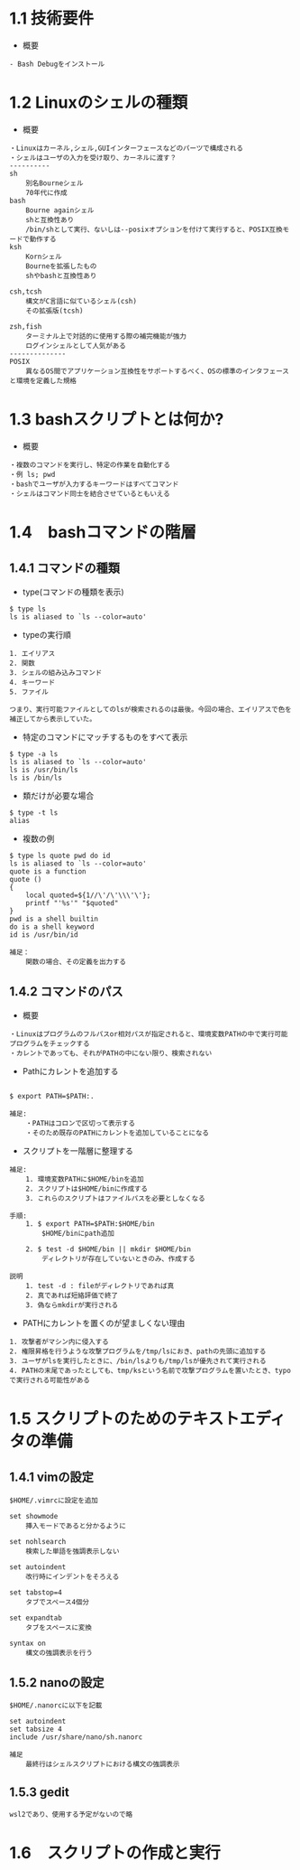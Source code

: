 # 1.1 技術要件
- 概要
```
- Bash Debugをインストール
```

# 1.2 Linuxのシェルの種類
- 概要
```
・Linuxはカーネル,シェル,GUIインターフェースなどのパーツで構成される
・シェルはユーザの入力を受け取り、カーネルに渡す？
----------
sh
    別名Bourneシェル
    70年代に作成
bash
    Bourne againシェル
    shと互換性あり
    /bin/shとして実行、ないしは--posixオプションを付けて実行すると、POSIX互換モードで動作する
ksh
    Kornシェル
    Bourneを拡張したもの
    shやbashと互換性あり

csh,tcsh
    構文がC言語に似ているシェル(csh)
    その拡張版(tcsh)

zsh,fish
    ターミナル上で対話的に使用する際の補完機能が強力
    ログインシェルとして人気がある
--------------
POSIX
    異なるOS間でアプリケーション互換性をサポートするべく、OSの標準のインタフェースと環境を定義した規格

```

# 1.3 bashスクリプトとは何か?
- 概要
```
・複数のコマンドを実行し、特定の作業を自動化する
・例 ls; pwd
・bashでユーザが入力するキーワードはすべてコマンド
・シェルはコマンド同士を結合させているともいえる

```
# 1.4　bashコマンドの階層

## 1.4.1 コマンドの種類

- type(コマンドの種類を表示)
```
$ type ls
ls is aliased to `ls --color=auto'
```
- typeの実行順
```
1. エイリアス
2. 関数
3. シェルの組み込みコマンド
4. キーワード
5. ファイル

つまり、実行可能ファイルとしてのlsが検索されるのは最後。今回の場合、エイリアスで色を補正してから表示していた。
```
- 特定のコマンドにマッチするものをすべて表示
```
$ type -a ls
ls is aliased to `ls --color=auto'
ls is /usr/bin/ls
ls is /bin/ls
```
- 類だけが必要な場合
```
$ type -t ls
alias
```
- 複数の例
```
$ type ls quote pwd do id
ls is aliased to `ls --color=auto'
quote is a function
quote () 
{ 
    local quoted=${1//\'/\'\\\'\'};
    printf "'%s'" "$quoted"
}
pwd is a shell builtin
do is a shell keyword
id is /usr/bin/id

補足：
    関数の場合、その定義を出力する
```

## 1.4.2 コマンドのパス

- 概要
```
・Linuxはプログラムのフルパスor相対パスが指定されると、環境変数PATHの中で実行可能プログラムをチェックする
・カレントであっても、それがPATHの中にない限り、検索されない
```
- Pathにカレントを追加する
```

$ export PATH=$PATH:.

補足:
    ・PATHはコロンで区切って表示する
    ・そのため既存のPATHにカレントを追加していることになる
```

- スクリプトを一階層に整理する  
```
補足:
    1. 環境変数PATHに$HOME/binを追加
    2. スクリプトは$HOME/binに作成する
    3. これらのスクリプトはファイルパスを必要としなくなる

手順:
    1. $ export PATH=$PATH:$HOME/bin
        $HOME/binにpath追加

    2. $ test -d $HOME/bin || mkdir $HOME/bin
        ディレクトリが存在していないときのみ、作成する

説明
    1. test -d : fileがディレクトリであれば真
    2. 真であれば短絡評価で終了
    3. 偽ならmkdirが実行される

```

- PATHにカレントを置くのが望ましくない理由
```
1. 攻撃者がマシン内に侵入する
2. 権限昇格を行うような攻撃プログラムを/tmp/lsにおき、pathの先頭に追加する
3. ユーザがlsを実行したときに、/bin/lsよりも/tmp/lsが優先されて実行される
4. PATHの末尾であったとしても、tmp/ksという名前で攻撃プログラムを置いたとき、typoで実行される可能性がある
```
# 1.5 スクリプトのためのテキストエディタの準備

## 1.4.1 vimの設定
```
$HOME/.vimrcに設定を追加

set showmode
    挿入モードであると分かるように

set nohlsearch
    検索した単語を強調表示しない

set autoindent
    改行時にインデントをそろえる

set tabstop=4
    タブでスペース4個分

set expandtab
    タブをスペースに変換

syntax on
    構文の強調表示を行う
```

## 1.5.2 nanoの設定
```
$HOME/.nanorcに以下を記載

set autoindent
set tabsize 4
include /usr/share/nano/sh.nanorc

補足
    最終行はシェルスクリプトにおける構文の強調表示
```

## 1.5.3 gedit
```
wsl2であり、使用する予定がないので略
```

# 1.6　スクリプトの作成と実行

